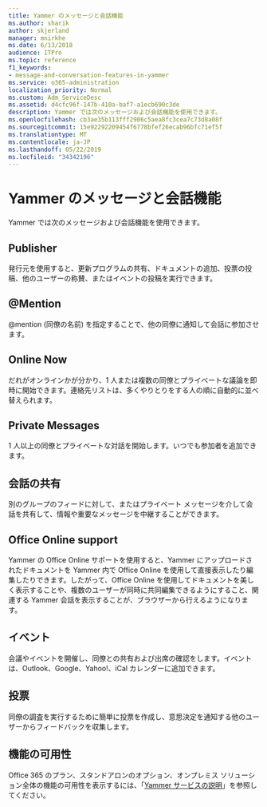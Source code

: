 ```yaml
---
title: Yammer のメッセージと会話機能
ms.author: sharik
author: skjerland
manager: mnirkhe
ms.date: 6/13/2018
audience: ITPro
ms.topic: reference
f1_keywords:
- message-and-conversation-features-in-yammer
ms.service: o365-administration
localization_priority: Normal
ms.custom: Adm_ServiceDesc
ms.assetid: d4cfc96f-147b-410a-baf7-a1ecb690c3de
description: Yammer では次のメッセージおよび会話機能を使用できます。
ms.openlocfilehash: cb3ae35b113fff2906c5aea8fc3cea7c73d8a08f
ms.sourcegitcommit: 15e92292209454f6778bfef26ecab96bfc71ef5f
ms.translationtype: MT
ms.contentlocale: ja-JP
ms.lasthandoff: 05/22/2019
ms.locfileid: "34342196"
---
```

# <a name="message-and-conversation-features-in-yammer"></a>Yammer のメッセージと会話機能

Yammer では次のメッセージおよび会話機能を使用できます。
  
## <a name="publisher"></a>Publisher
<a name="bkmk_Publisher"> </a>

発行元を使用すると、更新プログラムの共有、ドキュメントの追加、投票の投稿、他のユーザーの称賛、またはイベントの投稿を実行できます。
  
## <a name="mention"></a>@Mention
<a name="bkmk_AtMention"> </a>

@mention (同僚の名前) を指定することで、他の同僚に通知して会話に参加させます。
  
## <a name="online-now"></a>Online Now
<a name="bkmk_OnlineNow"> </a>

だれがオンラインかが分かり、1 人または複数の同僚とプライベートな議論を即時に開始できます。連絡先リストは、多くやりとりをする人の順に自動的に並べ替えられます。
  
## <a name="private-messages"></a>Private Messages
<a name="bkmk_PrivateMessages"> </a>

1 人以上の同僚とプライベートな対話を開始します。いつでも参加者を追加できます。
  
## <a name="share-conversations"></a>会話の共有
<a name="bkmk_ShareConversations"> </a>

別のグループのフィードに対して、またはプライベート メッセージを介して会話を共有して、情報や重要なメッセージを中継することができます。
  
## <a name="office-online-support"></a>Office Online support
<a name="bkmk_ShareConversations"> </a>

Yammer の Office Online サポートを使用すると、Yammer にアップロードされたドキュメントを Yammer 内で Office Online を使用して直接表示したり編集したりできます。したがって、Office Online を使用してドキュメントを美しく表示することや、複数のユーザーが同時に共同編集できるようにすること、関連する Yammer 会話を表示することが、ブラウザーから行えるようになります。
  
## <a name="events"></a>イベント
<a name="bkmk_Events"> </a>

会議やイベントを開催し、同僚との共有および出席の確認をします。イベントは、Outlook、Google、Yahoo!、iCal カレンダーに追加できます。
  
## <a name="polls"></a>投票
<a name="bkmk_Polls"> </a>

同僚の調査を実行するために簡単に投票を作成し、意思決定を通知する他のユーザーからフィードバックを収集します。
  
## <a name="feature-availability"></a>機能の可用性
<a name="bkmk_Polls"> </a>

Office 365 のプラン、スタンドアロンのオプション、オンプレミス ソリューション全体の機能の可用性を表示するには、「[Yammer サービスの説明](yammer-service-description.md)」を参照してください。
  

